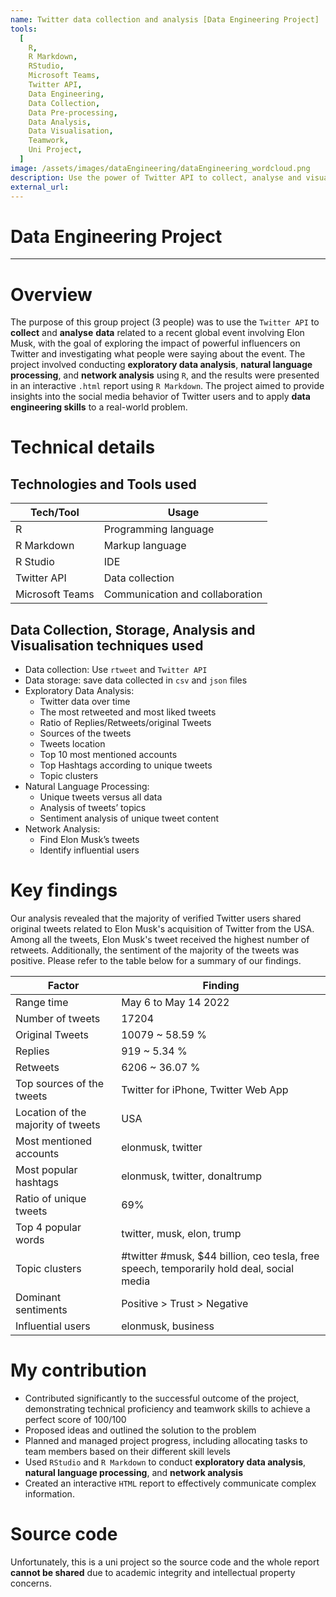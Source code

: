 ```yaml
---
name: Twitter data collection and analysis [Data Engineering Project]
tools:
  [
    R,
    R Markdown,
    RStudio,
    Microsoft Teams,
    Twitter API,
    Data Engineering,
    Data Collection,
    Data Pre-processing,
    Data Analysis,
    Data Visualisation,
    Teamwork,
    Uni Project,
  ]
image: /assets/images/dataEngineering/dataEngineering_wordcloud.png
description: Use the power of Twitter API to collect, analyse and visualise one week of data related to Elon Musk to gain insights into the social media behavior of Twitter users.
external_url:
---
```


# Data Engineering Project

---

# Overview

The purpose of this group project (3 people) was to use the `Twitter API` to **collect** and **analyse** **data** related to a recent global event involving Elon Musk, with the goal of exploring the impact of powerful influencers on Twitter and investigating what people were saying about the event. The project involved conducting **exploratory data analysis**, **natural language processing**, and **network analysis** using `R`, and the results were presented in an interactive `.html` report using `R Markdown`. The project aimed to provide insights into the social media behavior of Twitter users and to apply **data engineering skills** to a real-world problem.

# Technical details

## Technologies and Tools used

| **Tech/Tool**   | **Usage**                       |
| --------------- | ------------------------------- |
| R               | Programming language            |
| R Markdown      | Markup language                 |
| R Studio        | IDE                             |
| Twitter API     | Data collection                 |
| Microsoft Teams | Communication and collaboration |

## Data Collection, Storage, Analysis and Visualisation techniques used

- Data collection: Use `rtweet` and `Twitter API`
- Data storage: save data collected in `csv` and `json` files
- Exploratory Data Analysis:
  - Twitter data over time
  - The most retweeted and most liked tweets
  - Ratio of Replies/Retweets/original Tweets
  - Sources of the tweets
  - Tweets location
  - Top 10 most mentioned accounts
  - Top Hashtags according to unique tweets
  - Topic clusters
- Natural Language Processing:
  - Unique tweets versus all data
  - Analysis of tweets’ topics
  - Sentiment analysis of unique tweet content
- Network Analysis:
  - Find Elon Musk’s tweets
  - Identify influential users

# Key findings

Our analysis revealed that the majority of verified Twitter users shared original tweets related to Elon Musk's acquisition of Twitter from the USA. Among all the tweets, Elon Musk's tweet received the highest number of retweets. Additionally, the sentiment of the majority of the tweets was positive. Please refer to the table below for a summary of our findings.

| **Factor**                         | **Finding**                                                                               |
| ---------------------------------- | ----------------------------------------------------------------------------------------- |
| Range time                         | May 6 to May 14 2022                                                                      |
| Number of tweets                   | 17204                                                                                     |
| Original Tweets                    | 10079 \~ 58.59 %                                                                          |
| Replies                            | 919 \~ 5.34 %                                                                             |
| Retweets                           | 6206 \~ 36.07 %                                                                           |
| Top sources of the tweets          | Twitter for iPhone, Twitter Web App                                                       |
| Location of the majority of tweets | USA                                                                                       |
| Most mentioned accounts            | elonmusk, twitter                                                                         |
| Most popular hashtags              | elonmusk, twitter, donaltrump                                                             |
| Ratio of unique tweets             | 69%                                                                                       |
| Top 4 popular words                | twitter, musk, elon, trump                                                                |
| Topic clusters                     | #twitter #musk, \$44 billion, ceo tesla, free speech, temporarily hold deal, social media |
| Dominant sentiments                | Positive \> Trust \> Negative                                                             |
| Influential users                  | elonmusk, business                                                                        |

# My contribution

- Contributed significantly to the successful outcome of the project, demonstrating technical proficiency and teamwork skills to achieve a perfect score of 100/100
- Proposed ideas and outlined the solution to the problem
- Planned and managed project progress, including allocating tasks to team members based on their different skill levels
- Used `RStudio` and `R Markdown` to conduct **exploratory data analysis**, **natural language processing**, and **network analysis**
- Created an interactive `HTML` report to effectively communicate complex information.

# Source code

Unfortunately, this is a uni project so the source code and the whole report **cannot be shared** due to academic integrity and intellectual property concerns.
